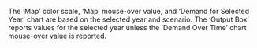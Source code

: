 The ‘Map’ color scale, ‘Map’ mouse-over value, and ‘Demand for Selected Year’ chart are based on the selected year and scenario. The ‘Output Box’ reports values for the selected year unless the ‘Demand Over Time’ chart mouse-over value is reported.

